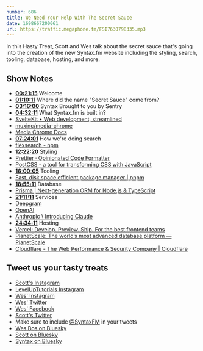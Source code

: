 ```yaml
---
number: 686
title: We Need Your Help With The Secret Sauce
date: 1698667200061
url: https://traffic.megaphone.fm/FSI7630798335.mp3
---
```


In this Hasty Treat, Scott and Wes talk about the secret sauce that's going into the creation of the new Syntax.fm website including the styling, search, tooling, database, hosting, and more.

## Show Notes

- **[00:21:15](#t=00:21:15)** Welcome
- **[01:10:11](#t=01:10:11)** Where did the name "Secret Sauce" come from?
- **[03:16:00](#t=03:16:00)** Syntax Brought to you by Sentry
- **[04:32:11](#t=04:32:11)** What Syntax.fm is built in?
- [SvelteKit • Web development, streamlined](https://kit.svelte.dev/)
- [muxinc/media-chrome](https://github.com/muxinc/media-chrome)
- [Media Chrome Docs](https://www.media-chrome.org/)
- **[07:24:01](#t=07:24:01)** How we're doing search
- [flexsearch - npm](https://www.npmjs.com/package/flexsearch)
- **[12:22:20](#t=12:22:20)** Styling
- [Prettier · Opinionated Code Formatter](https://prettier.io/)
- [PostCSS - a tool for transforming CSS with JavaScript](https://postcss.org/)
- **[16:00:05](#t=16:00:05)** Tooling
- [Fast, disk space efficient package manager | pnpm](https://pnpm.io/)
- **[18:55:11](#t=18:55:11)** Database
- [Prisma | Next-generation ORM for Node.js & TypeScript](https://www.prisma.io/)
- **[21:11:11](#t=21:11:11)** Services
- [Deepgram](https://deepgram.com/)
- [OpenAI](https://openai.com/)
- [Anthropic \ Introducing Claude](https://www.anthropic.com/index/introducing-claude)
- **[24:34:11](#t=24:34:11)** Hosting
- [Vercel: Develop. Preview. Ship. For the best frontend teams](https://vercel.com/)
- [PlanetScale: The world’s most advanced database platform — PlanetScale](https://planetscale.com/)
- [Cloudflare - The Web Performance & Security Company | Cloudflare](https://www.cloudflare.com/)

## Tweet us your tasty treats

- [Scott's Instagram](https://www.instagram.com/stolinski/)
- [LevelUpTutorials Instagram](https://www.instagram.com/LevelUpTutorials/)
- [Wes' Instagram](https://www.instagram.com/wesbos/)
- [Wes' Twitter](https://twitter.com/wesbos)
- [Wes' Facebook](https://www.facebook.com/wesbos.developer)
- [Scott's Twitter](https://twitter.com/stolinski)
- Make sure to include [@SyntaxFM](https://twitter.com/SyntaxFM) in your tweets
- [Wes Bos on Bluesky](https://bsky.app/profile/wesbos.com)
- [Scott on Bluesky](https://bsky.app/profile/tolin.ski)
- [Syntax on Bluesky](https://bsky.app/profile/syntax.fm)
